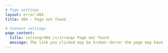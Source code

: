 ```yaml
---
# Page settings
layout: error-404
title: 404 - Page not found

# Content settings
page_content:
  title: <strong>404 /</strong> Page not found
  message: The link you clicked may be broken <br>or the page may have been removed.
---
```

